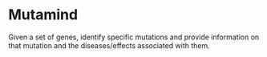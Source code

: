 # Mutamind
Given a set of genes, identify specific mutations and provide information on that mutation and the diseases/effects associated with them.
